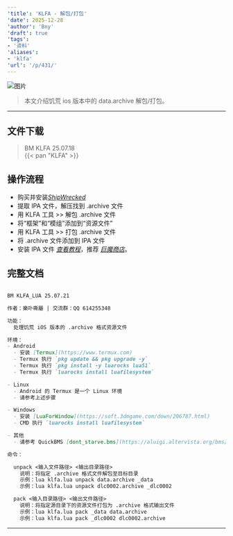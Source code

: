 ```yaml
---
'title': 'KLFA - 解包/打包'
'date': 2025-12-28
'author': 'Bny'
'draft': true
'tags':
- '资料'
'aliases':
- 'klfa'
'url': '/p/431/'
---
```


![图片](/img/Image_1752847449499.jpg)

> 本文介绍饥荒 ios 版本中的 data.archive 解包/打包。

- - -

## 文件下载

> BM KLFA 25.07.18  
{{< pan "KLFA" >}}  

## 操作流程
- 购买并安装[<i class="bi bi-link-45deg">ShipWrecked </i><i class="bi bi-apple"></i>](https://apps.apple.com/us/app/dont-starve-shipwrecked/id1147297267?l=zh)
- 提取 IPA 文件，解压找到 .archive 文件
- 用 KLFA 工具 >> 解包 .archive 文件
- 将“框架”和“模组”添加到“资源文件”
- 用 KLFA 工具 >> 打包 .archive 文件
- 将 .archive 文件添加到 IPA 文件
- 安装 IPA 文件 [<i class="bi bi-link-45deg">查看教程</i>](https://ipa.store/install)，推荐 [<i class="bi bi-link-45deg">巨魔商店</i>](/p/trollstore)。

## 完整文档

``` md

BM KLFA_LUA 25.07.21

作者：樂卟嘶屬 | 交流群：QQ 614255348

功能：
  处理饥荒 iOS 版本的 .archive 格式资源文件

环境：
- Android
  - 安装 [Termux](https://www.termux.com)
  - Termux 执行 `pkg update && pkg upgrade -y`
  - Termux 执行 `pkg install -y luarocks lua51`
  - Termux 执行 `luarocks install luafilesystem`

- Linux
  - Android 的 Termux 是一个 Linux 环境
  - 请参考上述步骤

- Windows
  - 安装 [LuaForWindow](https://soft.3dmgame.com/down/206787.html)
  - CMD 执行 `luarocks install luafilesystem`

- 其他
  - 请参考 QuickBMS [dont_starve.bms](https://aluigi.altervista.org/bms/dont_starve.bms) ，自行编写解包/打包工具。

命令：

  unpack <输入文件路径> <输出目录路径>
    说明：将指定 .archive 格式文件解包至目标目录
    示例：lua klfa.lua unpack data.archive _data
    示例：lua klfa.lua unpack dlc0002.archive _dlc0002

  pack <输入目录路径> <输出文件路径>
    说明：将指定源目录下的资源文件打包为 .archive 格式输出文件
    示例：lua klfa.lua pack _data data.archive
    示例：lua klfa.lua pack _dlc0002 dlc0002.archive


```



---



